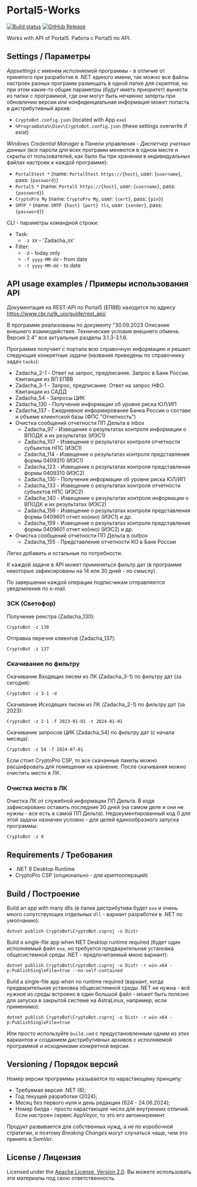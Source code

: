 # Portal5-Works

[![Build status](https://ci.appveyor.com/api/projects/status/25pytmgy12ey90ak?svg=true)](https://ci.appveyor.com/project/diev/portal5-works)
[![GitHub Release](https://img.shields.io/github/release/diev/Portal5-Works.svg)](https://github.com/diev/Portal5-Works/releases/latest)

Works with API of Portal5.
Работа с Portal5 по API.

## Settings / Параметры

*Appsettings* с именем исполняемой программы - в отличие от принятого при
разработке в .NET единого имени, так можно все файлы настроек разных
программ размещать в одной папке для скриптов, но при этом какие-то общие
параметры (будут иметь приоритет) вынести из папки с программой, где они
могут быть нечаянно затерты при обновлении версии или конфиденциальная
информация может попасть в дистрибутивный архив:

- `CryptoBot.config.json` (located with App `exe`)
- `%ProgramData%\Diev\CryptoBot.config.json` (these settings overwrite if exist)

*Windows Credential Manager* в Панели управления - *Диспетчер учетных данных*
(все пароли для всех программ меняются в одном месте и скрыты от
пользователей, как было бы при хранении в индивидуальных файлах настроек
к каждой программе):

- `Portal5test *` (name: `Portal5test https://{host}`, user: `{username}`, pass: `{password}`)
- `Portal5 *` (name: `Portal5 https://{host}`, user: `{username}`, pass: `{password}`)
- `CryptoPro My` (name: `CryptoPro My`, user: `{cert}`, pass: `{pin}`)
- `SMTP *` (name: `SMTP {host} {port} tls`, user: `{sender}`, pass: `{password}`)

CLI - параметры командной строки:

- Task:
  - `-z XX` - 'Zadacha_`XX`'
- Filter:
  - `-d` - today only
  - `-f yyyy-MM-dd` - from date
  - `-t yyyy-MM-dd` - to date

## API usage examples / Примеры использования API

Документация на REST-API по Portal5 (ЕПВВ) находится по адресу
<https://www.cbr.ru/lk_uio/guide/rest_api/>.

В программе реализованы по документу "30.09.2023 Описание внешнего
взаимодействия. Технические условия внешнего обмена. Версия 2.4"
все актуальные разделы 3.1.3-3.1.6.

Программа получает с портала всю справочную информацию и решает следующие
конкретные задачи (названия приведены по справочнику задач `tasks`):

- Zadacha_2-1 - Ответ на запрос, предписание. Запрос в Банк России. Квитанции из ВП ЕПВВ
- Zadacha_3-1 - Запрос, предписание. Ответ на запрос НФО. Квитанции из САДД
- Zadacha_54 - Запросы ЦИК
- Zadacha_130 - Получение информации об уровне риска ЮЛ/ИП
- Zadacha_137 - Ежедневное информирование Банка России о составе и объеме клиентской базы (ФПС "Отчетность")
- Очистка сообщений отчетности ПП Дельта в inbox
  - Zadacha_97  - Извещение о результатах контроля информации о ВПОДК и их результатах (ИЭС1)
  - Zadacha_107 - Извещение о результатах контроля отчетности субъектов НПС (ИЭС1)
  - Zadacha_114 - Извещение о результатах контроля представления формы 0409310 (ИЭС1)
  - Zadacha_123 - Извещение о результатах контроля представления формы 0409310 (ИЭС2)
  - Zadacha_130 - Получение информации об уровне риска ЮЛ/ИП
  - Zadacha_133 - Извещение о результатах контроля отчетности субъектов НПС (ИЭС2)
  - Zadacha_140 - Извещение о результатах контроля информации о ВПОДК и их результатах (ИЭС2)
  - Zadacha_156 - Извещение о результатах контроля представления формы 0409601 отчет ко(нко) (ИЭС1) и др.
  - Zadacha_159 - Извещение о результатах контроля представления формы 0409601 отчет ко(нко) (ИЭС2) и др.
- Очистка сообщений отчетности ПП Дельта в outbox
  - Zadacha_155 - Представление отчетности КО в Банк России

Легко добавить и остальные по потребности.

К каждой задаче в API может применяться фильтр дат
(в программе некоторые зафиксированы на 14 или 30 дней - по смыслу).

По завершении каждой операции подписчикам отправляются уведомления по
e-mail.

### ЗСК (Светофор)

Получение реестра (Zadacha_130): 

    CryptoBot -z 130

Отправка перечня клиентов (Zadacha_137):

    CryptoBot -z 137

### Скачивание по фильтру

Скачивание Входящих писем из ЛК (Zadacha_3-1) по фильтру дат (за сегодня):

    CryptoBot -z 3-1 -d

Скачивание Исходящих писем из ЛК (Zadacha_2-1) по фильтру дат (за 2023):

    CryptoBot -z 2-1 -f 2023-01-01 -t 2024-01-01

Скачивание запросов ЦИК (Zadacha_54) по фильтру дат (с начала месяца):

    CryptoBot -z 54 -f 2024-07-01

Если стоит CryptoPro CSP, то все скачанные пакеты можно расшифровать для
помещения на хранение. После скачивания можно очистить место в ЛК.

### Очистка места в ЛК

Очистка ЛК от служебной информации ПП Дельта.
В коде зафиксировано оставить последние 30 дней (на самом деле и они не
нужны - все есть в самой ПП Дельта). Недокументированный код 0 для этой
задачи назначен условно - для целей единообразного запуска программы:

    CryptoBot -z 0

## Requirements / Требования

- .NET 8 Desktop Runtime
- CryptoPro CSP (опционально - для криптоопераций)

## Build / Построение

Build an app with many dlls (в папке дистрибутива будет `exe` и очень много
сопутствующих отдельных `dll` - вариант разработки в .NET по умолчанию):

    dotnet publish CryptoBot\CryptoBot.csproj -o Distr

Build a single-file app when NET Desktop runtime required (будет один
исполняемый файл `exe`, но требуется предварительная установка
общесистемной среды .NET - предпочитаемый мною вариант):

    dotnet publish CryptoBot\CryptoBot.csproj -o Distr -r win-x64 -p:PublishSingleFile=true --no-self-contained

Build a single-file app when no runtime required (вариант, когда
предварительная установка общесистемной среды .NET не нужна -
всё нужное из среды встроено в один большой файл - может быть полезно
для запуска в закрытой системе на AstraLinux, например, если применимо):

    dotnet publish CryptoBot\CryptoBot.csproj -o Distr -r win-x64 -p:PublishSingleFile=true

Или просто используйте `build.cmd` с предустановленным одним
из этих вариантов и созданием дистрибутивных архивов с исполняемой
программой и исходниками конкретной версии.

## Versioning / Порядок версий

Номер версии программы указывается по нарастающему принципу:

* Требуемая версия .NET (8);
* Год текущей разработки (2024);
* Месяц без первого нуля и день редакции (624 - 24.06.2024);
* Номер билда - просто нарастающее число для внутренних отличий.
Если настроен сервис AppVeyor, то это его автоинкремент.

Продукт развивается для собственных нужд, а не по коробочной
стратегии, и поэтому *Breaking Changes* могут случаться чаще,
чем это принято в *SemVer*.

## License / Лицензия

Licensed under the [Apache License, Version 2.0](LICENSE).
Вы можете использовать эти материалы под свою ответственность.
